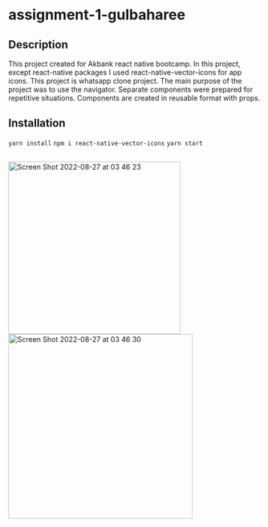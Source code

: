 # assignment-1-gulbaharee

## Description

This project created for Akbank react native bootcamp. In this project, except react-native packages I used react-native-vector-icons for app icons.
This project is whatsapp clone project.
The main purpose of the project was to use the navigator. Separate components were prepared for repetitive situations. Components are created in reusable format with props.

## Installation

`yarn install`
`npm i react-native-vector-icons`
`yarn start`

##


<img width="343" alt="Screen Shot 2022-08-27 at 03 46 23" src="https://user-images.githubusercontent.com/51902056/187008382-83a52a80-f712-453d-bd85-a838355a8e99.png"> <img width="367" alt="Screen Shot 2022-08-27 at 03 46 30" src="https://user-images.githubusercontent.com/51902056/187008387-1613a41f-a241-49f5-a221-11bc0db3e977.png">
